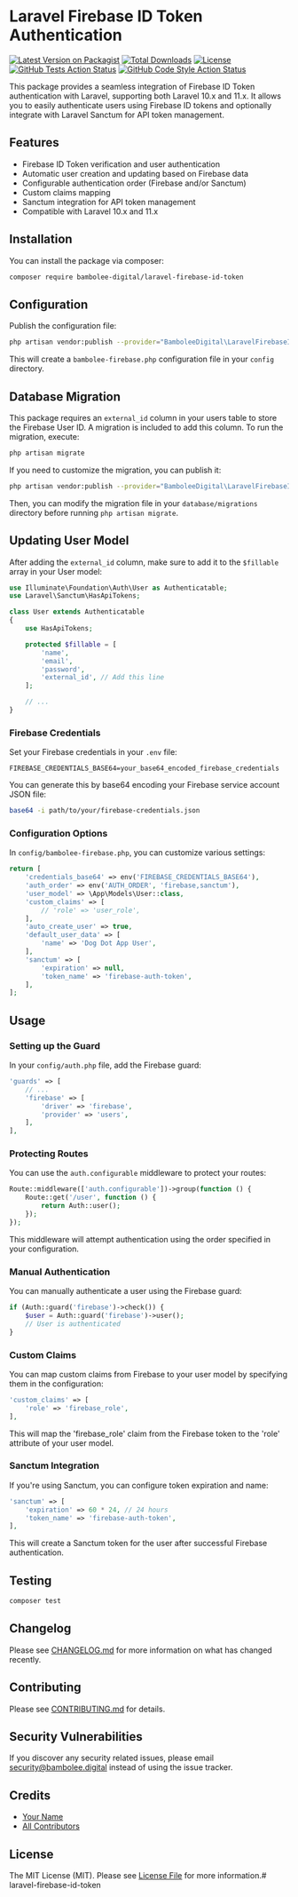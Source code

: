 # Laravel Firebase ID Token Authentication

[![Latest Version on Packagist](https://img.shields.io/packagist/v/bambolee-digital/laravel-firebase-id-token.svg?style=flat-square)](https://packagist.org/packages/bambolee-digital/laravel-firebase-id-token)
[![Total Downloads](https://img.shields.io/packagist/dt/bambolee-digital/laravel-firebase-id-token.svg?style=flat-square)](https://packagist.org/packages/bambolee-digital/laravel-firebase-id-token)
[![License](https://img.shields.io/packagist/l/bambolee-digital/laravel-firebase-id-token.svg?style=flat-square)](https://packagist.org/packages/bambolee-digital/laravel-firebase-id-token)
[![GitHub Tests Action Status](https://img.shields.io/github/workflow/status/bambolee-digital/laravel-firebase-id-token/run-tests?label=tests&style=flat-square)](https://github.com/bambolee-digital/laravel-firebase-id-token/actions?query=workflow%3Arun-tests+branch%3Amain)
[![GitHub Code Style Action Status](https://img.shields.io/github/workflow/status/bambolee-digital/laravel-firebase-id-token/Check%20&%20fix%20styling?label=code%20style&style=flat-square)](https://github.com/bambolee-digital/laravel-firebase-id-token/actions?query=workflow%3A"Check+%26+fix+styling"+branch%3Amain)

This package provides a seamless integration of Firebase ID Token authentication with Laravel, supporting both Laravel 10.x and 11.x. It allows you to easily authenticate users using Firebase ID tokens and optionally integrate with Laravel Sanctum for API token management.

## Features

- Firebase ID Token verification and user authentication
- Automatic user creation and updating based on Firebase data
- Configurable authentication order (Firebase and/or Sanctum)
- Custom claims mapping
- Sanctum integration for API token management
- Compatible with Laravel 10.x and 11.x

## Installation

You can install the package via composer:

```bash
composer require bambolee-digital/laravel-firebase-id-token
```

## Configuration

Publish the configuration file:

```bash
php artisan vendor:publish --provider="BamboleeDigital\LaravelFirebaseIdToken\Providers\FirebaseAuthServiceProvider" --tag="config"
```

This will create a `bambolee-firebase.php` configuration file in your `config` directory.

## Database Migration

This package requires an `external_id` column in your users table to store the Firebase User ID. A migration is included to add this column. To run the migration, execute:

```bash
php artisan migrate
```

If you need to customize the migration, you can publish it:

```bash
php artisan vendor:publish --provider="BamboleeDigital\LaravelFirebaseIdToken\Providers\FirebaseAuthServiceProvider" --tag="migrations"
```

Then, you can modify the migration file in your `database/migrations` directory before running `php artisan migrate`.

## Updating User Model

After adding the `external_id` column, make sure to add it to the `$fillable` array in your User model:

```php
use Illuminate\Foundation\Auth\User as Authenticatable;
use Laravel\Sanctum\HasApiTokens;

class User extends Authenticatable
{
    use HasApiTokens;

    protected $fillable = [
        'name',
        'email',
        'password',
        'external_id', // Add this line
    ];

    // ...
}
```

### Firebase Credentials

Set your Firebase credentials in your `.env` file:

```
FIREBASE_CREDENTIALS_BASE64=your_base64_encoded_firebase_credentials
```

You can generate this by base64 encoding your Firebase service account JSON file:

```bash
base64 -i path/to/your/firebase-credentials.json
```

### Configuration Options

In `config/bambolee-firebase.php`, you can customize various settings:

```php
return [
    'credentials_base64' => env('FIREBASE_CREDENTIALS_BASE64'),
    'auth_order' => env('AUTH_ORDER', 'firebase,sanctum'),
    'user_model' => \App\Models\User::class,
    'custom_claims' => [
        // 'role' => 'user_role',
    ],
    'auto_create_user' => true,
    'default_user_data' => [
        'name' => 'Dog Dot App User',
    ],
    'sanctum' => [
        'expiration' => null,
        'token_name' => 'firebase-auth-token',
    ],
];
```

## Usage

### Setting up the Guard

In your `config/auth.php` file, add the Firebase guard:

```php
'guards' => [
    // ...
    'firebase' => [
        'driver' => 'firebase',
        'provider' => 'users',
    ],
],
```

### Protecting Routes

You can use the `auth.configurable` middleware to protect your routes:

```php
Route::middleware(['auth.configurable'])->group(function () {
    Route::get('/user', function () {
        return Auth::user();
    });
});
```

This middleware will attempt authentication using the order specified in your configuration.

### Manual Authentication

You can manually authenticate a user using the Firebase guard:

```php
if (Auth::guard('firebase')->check()) {
    $user = Auth::guard('firebase')->user();
    // User is authenticated
}
```

### Custom Claims

You can map custom claims from Firebase to your user model by specifying them in the configuration:

```php
'custom_claims' => [
    'role' => 'firebase_role',
],
```

This will map the 'firebase_role' claim from the Firebase token to the 'role' attribute of your user model.

### Sanctum Integration

If you're using Sanctum, you can configure token expiration and name:

```php
'sanctum' => [
    'expiration' => 60 * 24, // 24 hours
    'token_name' => 'firebase-auth-token',
],
```

This will create a Sanctum token for the user after successful Firebase authentication.

## Testing

```bash
composer test
```

## Changelog

Please see [CHANGELOG.md](CHANGELOG.md) for more information on what has changed recently.

## Contributing

Please see [CONTRIBUTING.md](CONTRIBUTING.md) for details.

## Security Vulnerabilities

If you discover any security related issues, please email security@bambolee.digital instead of using the issue tracker.

## Credits

- [Your Name](https://github.com/yourusername)
- [All Contributors](../../contributors)

## License

The MIT License (MIT). Please see [License File](LICENSE.md) for more information.# laravel-firebase-id-token
